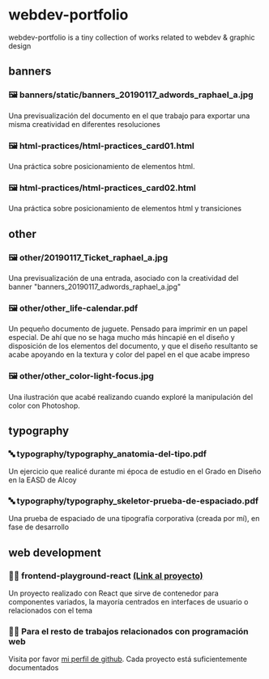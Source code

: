 # webdev-portfolio

webdev-portfolio is a tiny collection of works related to webdev & graphic design

## banners
### 🖼 banners/static/banners_20190117_adwords_raphael_a.jpg
Una previsualización del documento en el que trabajo para exportar una misma creatividad en diferentes resoluciones


### 🖼 html-practices/html-practices_card01.html
Una práctica sobre posicionamiento de elementos html.


### 🖼 html-practices/html-practices_card02.html
Una práctica sobre posicionamiento de elementos html y transiciones


## other
### 🖼 other/20190117_Ticket_raphael_a.jpg
Una previsualización de una entrada, asociado con la creatividad del banner "banners_20190117_adwords_raphael_a.jpg"


### 🖼 other/other_life-calendar.pdf
Un pequeño documento de juguete. Pensado para imprimir en un papel especial. De ahí que no se haga mucho más hincapié en el diseño y disposición de los elementos del documento, y que el diseño resultanto se acabe apoyando en la textura y color del papel en el que acabe impreso


### 🖼 other/other_color-light-focus.jpg
Una ilustración que acabé realizando cuando exploré la manipulación del color con Photoshop.


## typography
### 🔤 typography/typography_anatomia-del-tipo.pdf
Un ejercicio que realicé durante mi época de estudio en el Grado en Diseño en la EASD de Alcoy


### 🔤 typography/typography_skeletor-prueba-de-espaciado.pdf
Una prueba de espaciado de una tipografía corporativa (creada por mí), en fase de desarrollo


## web development
### 👨‍💻 frontend-playground-react [(Link al proyecto)](https://github.com/drzoidberg/frontend-playground-react)

Un proyecto realizado con React que sirve de contenedor para componentes variados, la mayoría centrados en interfaces de usuario o relacionados con el tema

### 👨‍💻 Para el resto de trabajos relacionados con programación web
Visita por favor [mi perfil de github](https://github.com/drzoidberg). Cada proyecto está suficientemente documentados
